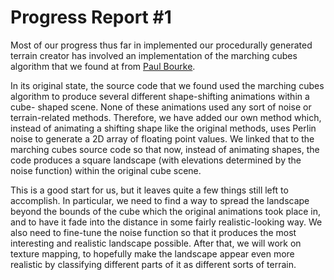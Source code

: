 # Progress Report #1

Most of our progress thus far in implemented our procedurally generated terrain
creator has involved an implementation of the marching cubes algorithm that we
found at from [Paul Bourke](http://paulbourke.net/geometry/polygonise).

In its original state, the source code that we found used the marching cubes
algorithm to produce several different shape-shifting animations within a cube-
shaped scene. None of these animations used any sort of noise or terrain-related
methods. Therefore, we have added our own method which, instead of animating a
shifting shape like the original methods, uses Perlin noise to generate a 2D
array of floating point values. We linked that to the marching cubes source code
so that now, instead of animating shapes, the code produces a square landscape
(with elevations determined by the noise function) within the original cube
scene.

This is a good start for us, but it leaves quite a few things still left to
accomplish. In particular, we need to find a way to spread the landscape beyond
the bounds of the cube which the original animations took place in, and to have
it fade into the distance in some fairly realistic-looking way. We also need to
fine-tune the noise function so that it produces the most interesting and
realistic landscape possible. After that, we will work on texture mapping, to
hopefully make the landscape appear even more realistic by classifying different
parts of it as different sorts of terrain.
